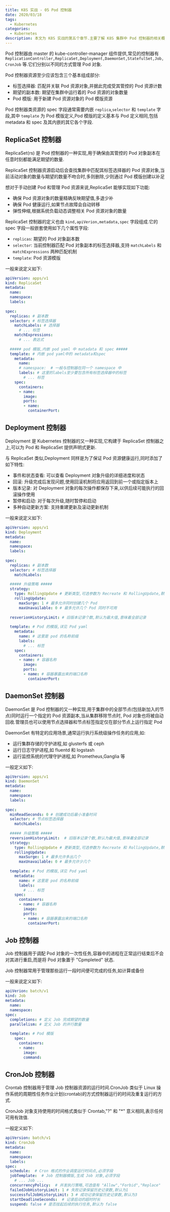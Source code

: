 ```yaml
---
title: K8S 实战 - 05 Pod 控制器
date: 2020/03/18
tags:
  - Kubernetes
categories:
  - Kubernetes
description: 本文为 K8S 实战的第五个章节.主要了解 K8S 集群中 Pod 控制器的相关概念及使用方法
---
```


Pod 控制器由 master 的 kube-controller-manager 组件提供,常见的控制器有 `ReplicationController,ReplicaSet,Deployment,DaemonSet,StatefulSet,Job,CronJob` 等.它们分别以不同的方式管理 Pod 对象.

Pod 控制器资源至少应该包含三个基本组成部分:

- 标签选择器: 匹配并关联 Pod 资源对象,并据此完成受其管控的 Pod 资源计数
- 期望的副本数: 期望在集群中运行着的 Pod 资源的对象数量
- Pod 模版: 用于新建 Pod 资源对象的 Pod 模版资源

Pod 控制器类资源的 spec 字段通常需要内嵌 `replica`,`selector` 和 `template` 字段,其中 `template` 为 Pod 模版定义,Pod 模版的定义基本与 Pod 定义相同,包括 metadata 和 spec 及其内嵌的其它各个字段.

## ReplicaSet 控制器

ReplicaSet(rs) 是 Pod 控制器的一种实现,用于确保由其管控的 Pod 对象副本在任意时刻都能满足期望的数量.

ReplicaSet 控制器资源启动后会查找集群中匹配其标签选择器的 Pod 资源对象,当前活动对象的数量与期望的数量不吻合时,多则删除,少则通过 Pod 模版创建以补足

想对于手动创建 Pod 和管理 Pod 资源来说,ReplicaSet 能够实现如下功能:

- 确保 Pod 资源对象的数量精确反映期望值,多退少补
- 确保 Pod 健康运行,如果节点故障会自动转移
- 弹性伸缩,根据系统负载动态调整相关 Pod 资源对象的数量

ReplicaSet 控制器的定义也由 `kind,apiVerion,metadata,spec` 字段组成.它的 spec 字段一般嵌套使用如下几个属性字段:

- `replicas`: 期望的 Pod 对象副本数
- `selector`: 当前控制器匹配 Pod 对象副本的标签选择器,支持 `matchLabels` 和 `matchExpressions` 两种匹配机制
- `template`: Pod 资源模版

一般来说定义如下:

```yaml
apiVersion: apps/v1
kind: ReplicaSet
metadata:
  name: 
  namespace: 
  labels:
    
spec:
  replicas: # 副本数
  selector: # 标签选择器
    matchLabels: # 选择器
      # ... 标签
    matchExpressions: 
      # ... 表达式
  
  ##### pod 模版,内嵌 pod yaml 中 matadata 和 spec #####
  template: # 内嵌 pod yaml中的 metadata和spec
    metadata: 
      name: 
      # namespace:  # 一般与控制器在同一个 namespace 中
      labels: # 这里的labels至少要包含所有标签选择器中的标签
        # ... 标签
    spec: 
      containers:
      - name: 
        image: 
        ports: 
        - name: 
          containerPort: 
```

## Deployment 控制器

Deployment 是 Kubernetes 控制器的又一种实现,它构建于 ReplicaSet 控制器之上,可以为 Pod 和 ReplicaSet 提供声明式更新.

与 ReplicaSet 类似,Deployment 同样是为了保证 Pod 资源健康运行,同时添加了如下特性:

- 事件和状态查看: 可以查看 Deployment 对象升级的详细进度和状态
- 回滚: 升级完成后发现问题,使用回滚机制将应用返回到前一个或指定版本上
- 版本记录: 对 Deployment 对象的每次操作都保存下来,以供后续可能执行的回滚操作使用
- 暂停和启动: 对于每次升级,随时暂停和启动
- 多种自动更新方案: 支持重建更新及滚动更新机制

一般来说定义如下:

```yaml
apiVersion: apps/v1
kind: Deployment
metadata:
  name: 
  namespace: 
  labels:
    
spec:
  replicas: # 副本数
  selector: # 标签选择器
    matchLabels:
  
  ##### 升级策略 #####
  strategy:
    type: RollingUpdate # 更新类型,可选参数为 Recreate 和 RollingUpdate,默认滚动更新
    rollingUpdate:
      maxSurge: 1 # 最多允许同时创建几个 Pod
      maxUnavailable: 0 # 最多允许几个 Pod 同时不可用
      
  resverionHistoryLimit: # 旧版本记录个数,默认为最大值,意味着全部记录
  
  template: # Pod 的模版,详见 Pod yaml
    metadata:
      name: # 这里是 pod 的名称前缀
      labels:
        # ... 标签
    spec:   
      containers:
      - name: # 容器名称
        image: 
        ports: 
        - name: # 容器暴露出来的端口名称
          containerPort: 
```

## DaemonSet 控制器

DaemonSet 是 Pod 控制器的又一种实现,用于集群中的全部节点(包括新加入的节点)同时运行一个指定的 Pod 资源副本,当从集群移除节点时, Pod 对象也将被自动回收.管理员也可以使用节点选择器和节点标签指定仅在部分节点上运行指定 Pod

DaemonSet 有特定的应用场景,通常运行执行系统级操作任务的应用,如:

- 运行集群存储的守护进程,如 glusterfs 或 ceph
- 运行日志守护进程,如 fluentd 和 logstash
- 运行监控系统的代理守护进程,如 Prometheus,Ganglia 等

一般定义如下:

```yaml
apiVersion: apps/v1
kind: DaemonSet
metadata:
  name:
  namespace:
  labels:
    
spec:
  minReadSeconds: 0 # 创建成功后最小准备时间
  selector: # 节点标签选择器
    matchLabels:
    
  ##### 升级策略 #####
  reversionHistoryLimit:  # 旧版本记录个数,默认为最大值,意味着全部记录
  strategy:
    type: RollingUpdate # 更新类型,可选参数为 Recreate 和 RollingUpdate,默认滚动更新
    rollingUpdate:
      maxSurge: 1 # 最多允许多出几个
      maxUnavailable: 0 # 最多允许少几个
  
  template: # Pod 的模版,详见 Pod yaml
    metadata:
      name: # 这里是 pod 的名称前缀
      labels:
        # ... 标签
    spec:   
      containers:
      - name: # 容器名称
        image: 
        ports: 
        - name: # 容器暴露出来的端口名称
          containerPort: 
```

## Job 控制器

Job 控制器用于调配 Pod 对象的一次性任务,容器中的进程在正常运行结束后不会对其进行重启,而是将 Pod 对象置于 "Cpmpleted" 状态.

Job 控制器常用于管理那些运行一段时间便可完成的任务,如计算或备份

一般来说定义如下:

```yaml
apiVerion: batch/v1
kind: Job
metadata:
  name:
  namespace:
spec:
  completions: # 定义 Job 完成期望的数量
  parallelism: # 定义 Job 的并行数量
  
  template: # Pod 模版
    spec:
      containers:
      - name: 
        image:
        command: 
```

## CronJob 控制器

Crontab 控制器用于管理 Job 控制器资源的运行时间.CronJob 类似于 Linux 操作系统的周期性任务作业计划(crontab)的方式控制器运行的时间及重复运行的方式.

CronJob 对象支持使用的时间格式类似于 Crontab,"?" 和 "*" 意义相同,表示任何可用有效值.

一般定义如下:

```yaml
apiVersion: batch/v1
kind: CronJob
metadata:
  name: 
  namespace:
  labels:
spec:
  schedule:  # Cron 格式的作业调度运行时间点,必须字段
  jobTemplate:  # Job 控制器模版,生成 Job 对象,必须字段
    # ... Job ...
  concurrencyPolicy:  # 并发执行策略,可选值有 "Allow","Forbid","Replace"
  failedJobHistoryLimit: 1 # 失败记录保留历史记录数,默认为1
  successfulJobHistoryLimit: 3 # 成功记录保留历史记录数,默认为3
  startDeadlineSeconds:  # 记录启动的超时时长
  suspend: false # 是否挂起后续的执行任务,默认为 false
```
